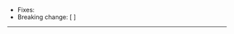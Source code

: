 <!-- Thank you for your contribution! Make sure that `make all test` passes!

https://github.com/rokmoln/support-firecloud/blob/master/doc/working-with-git-pr.md :
0. Small is Best
1. Correct
2. Consistent
3. Clear
4. Share Knowledge
-->

* Fixes:
* Breaking change: [ ]

---

<!-- Describe your contribution -->
